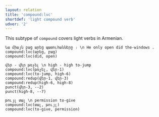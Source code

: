```yaml
---
layout: relation
title: 'compound:lvc'
shortdef: 'light compound verb'
udver: '2'
---
```


This subtype of `compound` covers light verbs in Armenian.

~~~ sdparse
Նա միայն բաց արեց պատուհանները ։ \n He only open did the-windows .
compound:lvc(արեց, բաց)
compound:lvc(did, open)
~~~

~~~ sdparse
վեր - վեր թռչել \n high - high to-jump
compound:lvc(թռչել, վեր-1)
compound:lvc(to-jump, high-6)
compound:redup(վեր-1, վեր-3)
compound:redup(high-6, high-8)
punct(վեր-3, --2)
punct(high-8, --7)
~~~

~~~ sdparse
թույլ տալ \n permission to-give
compound:lvc(տալ, թույլ)
compound:lvc(to-give, permission)
~~~
<!-- Interlanguage links updated Ne 5. května 2024, 18:20:55 CEST -->
